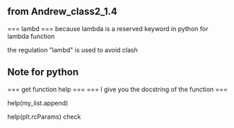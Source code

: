 ## from Andrew_class2_1.4

=== lambd ===
because lambda is a reserved keyword in python for lambda function

the regulation "lambd" is used to avoid clash

## Note for python 

=== get function help ===
=== l give you the docstring of the function ===


help(my_list.append)

help(plt.rcParams) check 